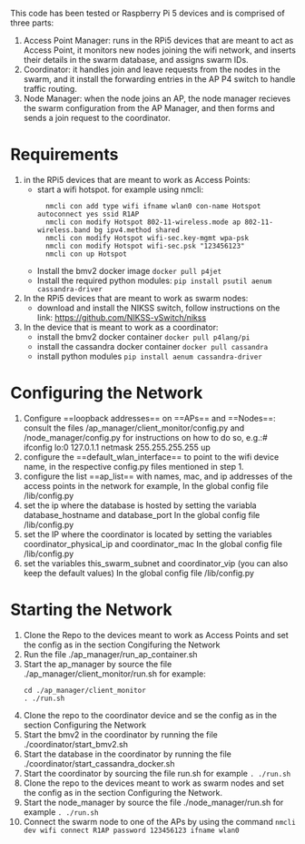 This code has been tested or Raspberry Pi 5 devices and is comprised of three parts: 
1. Access Point Manager: runs in the RPi5 devices that are meant to act as Access Point, it monitors new nodes joining the wifi network, and inserts their details in the swarm database, and assigns swarm IDs.
2. Coordinator: it handles join and leave requests from the nodes in the swarm, and it install the forwarding entries in the AP P4 switch to handle traffic routing.
3. Node Manager: when the node joins an AP, the node manager recieves the swarm configuration from the AP Manager, and then forms and sends a join request to the coordinator.

# Requirements
1. in the RPi5 devices that are meant to work as Access Points:
   - start a wifi hotspot. for example using nmcli:
     ```
       nmcli con add type wifi ifname wlan0 con-name Hotspot autoconnect yes ssid R1AP
       nmcli con modify Hotspot 802-11-wireless.mode ap 802-11-wireless.band bg ipv4.method shared
       nmcli con modify Hotspot wifi-sec.key-mgmt wpa-psk
       nmcli con modify Hotspot wifi-sec.psk "123456123"
       nmcli con up Hotspot
     ```
   - Install the bmv2 docker image `docker pull p4jet`
   - Install the required python modules: `pip install psutil aenum cassandra-driver`
2. In the RPi5 devices that are meant to work as swarm nodes:
   -  download and install the NIKSS switch, follow instructions on the link: https://github.com/NIKSS-vSwitch/nikss
3. In the device that is meant to work as a coordinator:
   - install the bmv2 docker container `docker pull p4lang/pi`
   - install the cassandra docker container `docker pull cassandra`
   - install python modules `pip install aenum cassandra-driver`
  
# Configuring the Network
1. Configure ==loopback addresses== on ==APs== and ==Nodes==: consult the files /ap_manager/client_monitor/config.py and /node_manager/config.py for instructions on how to do so, e.g.:# ifconfig lo:0 127.0.1.1 netmask 255.255.255.255 up
2. configure the ==default_wlan_interface== to point to the wifi device name, in the respective config.py files mentioned in step 1.
3. configure the list ==ap_list== with names, mac, and ip addresses of the access points in the network for example, In the global config file /lib/config.py 
4. set the ip where the database is hosted by setting the variabla database_hostname and database_port In the global config file  /lib/config.py 
5. set the IP where the coordinator is located by setting the variables coordinator_physical_ip and coordinator_mac In the global config file  /lib/config.py 
6. set the variables this_swarm_subnet and coordinator_vip (you can also keep the default values) In the global config file  /lib/config.py 

# Starting the Network
1. Clone the Repo to the devices meant to work as Access Points and set the config as in the section Congifuring the Network
2. Run the file ./ap_manager/run_ap_container.sh
3. Start the ap_manager by source the file ./ap_manager/client_monitor/run.sh for example:
   ```
   cd ./ap_manager/client_monitor
   . ./run.sh
   ```
4. Clone the repo to the coordinator device and se the config as in the section Configuring the Network
5. Start the bmv2 in the coordinator by running the file ./coordinator/start_bmv2.sh
6. Start the database in the coordinator by running the file ./coordinator/start_cassandra_docker.sh
7. Start the coordinator by sourcing the file run.sh for example `. ./run.sh`
8. Clone the repo to the devices meant to work as swarm nodes and set the config as in the section Configuring the Network.
9. Start the node_manager by source the file ./node_manager/run.sh for example `. ./run.sh`
10. Connect the swarm node to one of the APs by using the command `nmcli dev wifi connect R1AP password 123456123 ifname wlan0`
